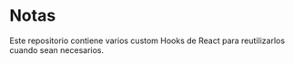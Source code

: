 # Notas

Este repositorio contiene varios custom Hooks de React para reutilizarlos cuando sean necesarios.